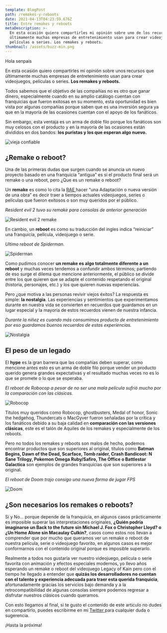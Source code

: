 ```yaml
---
template: BlogPost
path: /remakes-y-reboots
date: 2021-04-13T04:23:59.676Z
title: Entre remakes y reboots
metaDescription: >-
  En esta ocasión quiero compartirles mi opinión sobre uno de los recursos que
  últimamente muchas empresas de entretenimiento usan para crear videojuegos,
  películas o series. Los remakes y reboots.
thumbnail: /assets/buzz-min.png
---
```

Hola senpais

En esta ocasión quiero compartirles mi opinión sobre unos recursos que últimamente muchas empresas de entretenimiento usan para crear videojuegos, películas o series. **Los remakes y reboots.**

Todos sabemos que el objetivo de las compañías no es otro que ganar dinero, especialmente cuando en su amplio catálogo cuentan con franquicias que fueron exitosas en su momento, esta oportunidad es bien vista por algunas compañías porque saben que es una inversión segura ya que en la mayoría de las ocasiones cuentan con el apoyo de los fanáticos.

Sin embargo, esta ventaja es un arma de doble filo porque los fanáticos son muy celosos con el producto y en la mayoría de las ocasiones están divididos en dos bandos: **los puristas y los que esperan algo nuevo.**

![vieja confiable](/assets/viejaconfiable-min.png "vieja confiable")

## **¿Remake o reboot?**

Una de las primeras dudas que surgen cuando se anuncia un nuevo proyecto basado en una franquicia “antigua” es si el producto final será un remake o una reboot, pero ¿Que es un remake o reboot?

Un **remake** es como lo cita la [RAE ](https://dle.rae.es/remake?m=form)hacer “una Adaptación o nueva versión de una obra” es decir traer a tiempos actuales videojuegos, series o películas que fueron exitosos o son muy queridos por el público.

*Resident evil 2 tuvo su remake para consolas de anterior generación*

![Resident evil 2 remake](/assets/re2-min.png "Resident evil 2 remake")

En cambio, un **reboot** es como su traducción del ingles indica “reiniciar” una franquicia, película, videojuego o serie.

*Ultimo reboot de Spiderman.*

![Spiderman](/assets/siperman-min.png "Spiderman")

Como pudimos conocer **un remake es algo totalmente diferente a un reboot** y muchas veces tendemos a confundir ambos términos; partiendo de eso surge el dilema que mencione anteriormente, el público se divide entre los que quieren que se adapte el contenido respetando el original (historia, personajes, etc.) y los que quieren nuevas experiencias.

Pero ¿que motiva a las personas revivir viejos éxitos? La respuesta es simple: **la nostalgia**. Las experiencias y sentimientos que experimentamos durante en nuestra vida se convierten en recuerdos que guardamos en un lugar especial y la mayoría de estos recuerdos vienen de nuestra infancia.

*Durante la niñez es cuando más consumimos producto de entretenimiento por eso guardamos buenos recuerdos de estas experiencias.*

![Nostalgia](/assets/nostalgia-min.png "Nostalgia")

## **El peso de un legado**

El **hype** es la gran barrera que las compañías deben superar, como mencione antes esto es un arma de doble filo porque vender un producto querido genera grandes expectativas y el resultado muchas veces no es lo que se promete o lo que se esperaba.

*El reboot de Robocop a pesar de no ser una mala película sufrió mucho por la comparación con las clásicas.*

![Robocop](/assets/robocop-min.png "Robocop")

Títulos muy queridos como Robocop, ghostbusters, Medal of honor, Sonic the hedgehog, Thundercats o MacGyver fueron señaladas por la crítica y los fanáticos debido a su baja calidad en **comparación con las versiones clásicas**, este es el talón de Aquiles de los remakes y especialmente de los reboots.

Pero no todos los remakes y reboots son malos de hecho, podemos encontrar productos que son superiores al original, títulos como **Batman Begins, Dawn of the Dead, Scarface, Tomb raider, Crash Bandicoot: N Sane Trilogy, Pokemon Omega Ruby/Safiro, The Office o Battlestar Galactica** son ejemplos de grandes franquicias que son superiores a la original.

*El reboot de Doom trajo consigo una nueva forma de jugar FPS*

![Doom](/assets/Doom-min.png "Doom")

## **¿Son necesarios los remakes o reboots?**

Si y No... porque depende de la franquicia, en algunos casos prácticamente es imposible superar las interpretaciones originales, **¿Quién podría imaginarse un Back to the future sin Michael J. Fox o Christopher Lloyd? o ¿Un Home Alone sin Macaulay Culkin?**, casos como estos nos llevan a comprender que por mucho que queramos ver un remake o reboot de nuestra película, serie o videojuego favorito, en algunos casos es mejor conformarnos con el contenido original porque es imposible superarlo.

Realmente a todos nos gustaría ver nuestro videojuego, película o serie favorita con animación y efectos especiales modernos, yo llevo años esperando un remake o reboot del videojuego Legacy of Kain pero con el tiempo he llegado a entender que **quizás los desarrolladores no cuentan con el talento y experiencia adecuada para traer esta querida franquicia**, afortunadamente gracias los servicios bajo demanda y a la retrocompatibilidad de algunas consolas siempre podemos regresar a disfrutar nuestros clásicos cuando queramos.

Con esto llegamos al final, si te gusto el contenido de este articulo no dudes en compartirlo, puedes escribirme en mi [Twitter ](https://twitter.com/christianEdSV)para cualquier duda o sugerencia.

¡Hasta la próxima!
